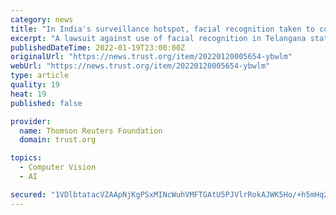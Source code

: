 ```yaml
---
category: news
title: "In India's surveillance hotspot, facial recognition taken to court"
excerpt: "A lawsuit against use of facial recognition in Telangana state is seen as a test case as the technology is rolled out nationwide"
publishedDateTime: 2022-01-19T23:00:00Z
originalUrl: "https://news.trust.org/item/20220120005654-ybwlm"
webUrl: "https://news.trust.org/item/20220120005654-ybwlm"
type: article
quality: 19
heat: 19
published: false

provider:
  name: Thomson Reuters Foundation
  domain: trust.org

topics:
  - Computer Vision
  - AI

secured: "1VDlbtatacVZAApNjKgPSxMINcWuhVMFTGAtU5PJVlrRokAJWK5Ho/+h5mHq2E1TmiAmb7IwO62qF0Cs7+63FYDcv7dxMblAD9MN3To4l8O8WUf2xIyW4Qc9bqkRQAnLjUekGa0A7kswW4NAekT6n2tRvAnayKjfdwphz4JKwbRAKmsS7lqPzfVkO0wBT5WO9ef5J+FeXVqMV9dOLHQsCcc0576jJ+bnVz8xcgrkQY7DkGEvMz9edinIZWlwaFiFtSvjQW82aZMQkbq3cfHjV+UEgrxOY83dnbsG32Rkpwgj2hihKC091kdOt0F8/+c95cA8h/xWBHl7GC3ALnkF8xuFef5PA8Cv3IbqT/u4Gt8=;Kl40dw6KV2Vf3sOPRquIsg=="
---
```


